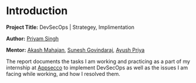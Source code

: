
# Introduction 

**Project Title:** DevSecOps | Strategey, Implimentation 

**Author:** [Priyam Singh](https://www.linkedin.com/in/priyamsingh1337/)

**Mentor:** [Akash Mahajan](https://twitter.com/makash), [Sunesh Govindaraj](https://twitter.com/suneshgovind), [Ayush Priya](https://twitter.com/ayushpriya10)

The report documents the tasks I am working and practicing as a part of my internship at [Appsecco](https://appsecco.com/) to implement DevSecOps as well as the issues I am facing while working, and how I resolved them. 
